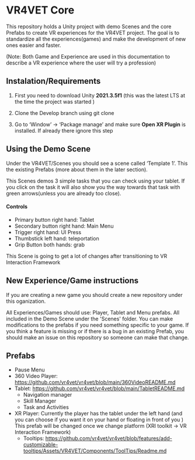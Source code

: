 # VR4VET Core
This repository holds a Unity project with demo Scenes and the core Prefabs to create VR experiences for the VR4VET project. The goal is to standardize all the experiences(games) and make the development of new ones easier and faster.

(Note: Both Game and Experience are used in this documentation to describe a VR experience where the user will try a profession)

## Instalation/Requirements

1. First you need to download Unity **2021.3.5f1** (this was the latest LTS at the time the project was started )

2. Clone the Develop branch using git clone 

3. Go to ‘Window’ -> ‘Package manage’ and make sure **Open XR Plugin** is installed. If  already there ignore this step


## Using the Demo Scene

Under the VR4VET/Scenes you should see a scene called ‘Template 1’. This the existing Prefabs (more about them in the later section). 

This Scenes demos 3 simple tasks that you can check using your tablet. If you click on the task it will also show you the way towards that task with green arrows(unless you are already too close). 

#### Controls

* Primary button right hand: Tablet
* Secondary button right hand: Main Menu
* Trigger right hand: UI Press
* Thumbstick left hand: teleportation
* Grip Button both hands: grab
 

This Scene is going to get a lot of changes after transitioning to VR Interaction Framework



## New Experience/Game instructions

If you are creating a new game you should create a new repository under this oganization. 

All Experiences/Games should use: Player, Tablet and Menu prefabs. All included in the Demo Scene under the 'Scenes' folder. You can make modifications to the prefabs if you need something specific to your game. If you think a feature is missing or if there is a bug in an existing Prefab, you should make an issue on this repository so someone can make that change.   


## Prefabs
* Pause Menu
* 360 Video Player: https://github.com/vr4vet/vr4vet/blob/main/360VideoREADME.md
* Tablet: https://github.com/vr4vet/vr4vet/blob/main/TabletREADME.md
  - Navigation manager
  - Skill Manager
  - Task and Activities
* XR Player:
Currently the player has the tablet under the left hand (and you can choose if you want it on your hand or floating in front of you )
This prefab will be changed once we change platform (XRI toolkit -> VR Interaction Framework)
  - Tooltips: https://github.com/vr4vet/vr4vet/blob/features/add-customizable-tooltips/Assets/VR4VET/Components/ToolTips/Readme.md

